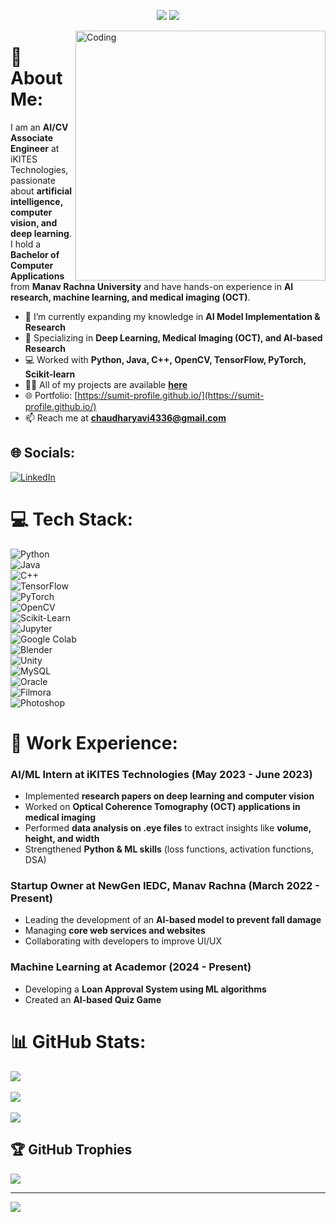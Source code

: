 <p align="center">
  <img src="https://readme-typing-svg.demolab.com/?lines=Hi+👋+I'm+Sumit;An+AI/CV+Associate+Engineer+From+India&font=Fira%20Code&center=true&width=700&height=50&weight=700&size=24&duration=2000&pause=2000">
  <img src="https://user-images.githubusercontent.com/73097560/115834477-dbab4500-a447-11eb-908a-139a6edaec5c.gif">
</p> 
<img align="right" alt="Coding" width="400" src="https://th.bing.com/th/id/R.f617f080d4d78bdee1c6615397bebc6a?rik=IKM4kPewsQQlmg&pid=ImgRaw&r=0">

# 💫 About Me:

I am an **AI/CV Associate Engineer** at iKITES Technologies, passionate about **artificial intelligence, computer vision, and deep learning**.  
I hold a **Bachelor of Computer Applications** from **Manav Rachna University** and have hands-on experience in **AI research, machine learning, and medical imaging (OCT)**.

- 🌱 I’m currently expanding my knowledge in **AI Model Implementation & Research**  
- 🏥 Specializing in **Deep Learning, Medical Imaging (OCT), and AI-based Research**  
- 💻 Worked with **Python, Java, C++, OpenCV, TensorFlow, PyTorch, Scikit-learn**  
- 👨‍💻 All of my projects are available **[here](https://github.com/Sumit-Profile?tab=repositories)**  
- 🌐 Portfolio: [https://sumit-profile.github.io/](https://sumit-profile.github.io/)  
- 📫 Reach me at **chaudharyavi4336@gmail.com**  

## 🌐 Socials:
[![LinkedIn](https://img.shields.io/badge/LinkedIn-%230077B5.svg?logo=linkedin&logoColor=white)](https://linkedin.com/in/sumit-profile)  

# 💻 Tech Stack:
![Python](https://img.shields.io/badge/python-%231572B6.svg?style=for-the-badge&logo=python&logoColor=white)  
![Java](https://img.shields.io/badge/java-%23E34F26.svg?style=for-the-badge&logo=java&logoColor=white)  
![C++](https://img.shields.io/badge/c++-%230095D5.svg?style=for-the-badge&logo=c%2B%2B&logoColor=white)  
![TensorFlow](https://img.shields.io/badge/TensorFlow-%23FF6F00.svg?style=for-the-badge&logo=tensorflow&logoColor=white)  
![PyTorch](https://img.shields.io/badge/PyTorch-%23EE4C2C.svg?style=for-the-badge&logo=pytorch&logoColor=white)  
![OpenCV](https://img.shields.io/badge/OpenCV-%235C3EE8.svg?style=for-the-badge&logo=opencv&logoColor=white)  
![Scikit-Learn](https://img.shields.io/badge/ScikitLearn-%23F7931E.svg?style=for-the-badge&logo=scikitlearn&logoColor=white)  
![Jupyter](https://img.shields.io/badge/Jupyter-%23F37626.svg?style=for-the-badge&logo=jupyter&logoColor=white)  
![Google Colab](https://img.shields.io/badge/Google_Colab-%23F9AB00.svg?style=for-the-badge&logo=googlecolab&logoColor=white)  
![Blender](https://img.shields.io/badge/Blender-%23E87D0D.svg?style=for-the-badge&logo=blender&logoColor=white)  
![Unity](https://img.shields.io/badge/Unity-%23000000.svg?style=for-the-badge&logo=unity&logoColor=white)  
![MySQL](https://img.shields.io/badge/MySQL-%234479A1.svg?style=for-the-badge&logo=mysql&logoColor=white)  
![Oracle](https://img.shields.io/badge/Oracle-%23F80000.svg?style=for-the-badge&logo=oracle&logoColor=white)  
![Filmora](https://img.shields.io/badge/Filmora-%23000000.svg?style=for-the-badge&logo=filmora&logoColor=white)  
![Photoshop](https://img.shields.io/badge/Photoshop-%23000000.svg?style=for-the-badge&logo=adobephotoshop&logoColor=white)  

# 🚀 Work Experience:
### **AI/ML Intern at iKITES Technologies (May 2023 - June 2023)**  
- Implemented **research papers on deep learning and computer vision**  
- Worked on **Optical Coherence Tomography (OCT) applications in medical imaging**  
- Performed **data analysis on .eye files** to extract insights like **volume, height, and width**  
- Strengthened **Python & ML skills** (loss functions, activation functions, DSA)  

### **Startup Owner at NewGen IEDC, Manav Rachna (March 2022 - Present)**  
- Leading the development of an **AI-based model to prevent fall damage**  
- Managing **core web services and websites**  
- Collaborating with developers to improve UI/UX  

### **Machine Learning at Academor (2024 - Present)**  
- Developing a **Loan Approval System using ML algorithms**  
- Created an **AI-based Quiz Game**  

# 📊 GitHub Stats:
![](https://github-readme-stats.vercel.app/api?username=Sumit-Profile&theme=city_light&hide_border=false&include_all_commits=false&count_private=false)<br/>  
![](https://github-readme-streak-stats.herokuapp.com/?user=Sumit-Profile&theme=city_light&hide_border=false)<br/>  
![](https://github-readme-stats.vercel.app/api/top-langs/?username=Sumit-Profile&theme=city_light&hide_border=false&include_all_commits=false&count_private=false&layout=compact)  

## 🏆 GitHub Trophies
![](https://github-profile-trophy.vercel.app/?username=Sumit-Profile&theme=radical&no-frame=false&no-bg=true&margin-w=4)  

---
[![](https://visitcount.itsvg.in/api?id=Sumit-Profile&icon=0&color=0)](https://visitcount.itsvg.in)  

<!-- Proudly created with GPRM ( https://gprm.itsvg.in ) -->
